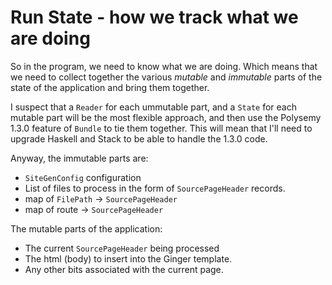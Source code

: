 # Run State - how we track what we are doing

So in the program, we need to know what we are doing.  Which means that we need
to collect together the various *mutable* and *immutable* parts of the state of
the application and bring them together.

I suspect that a `Reader` for each ummutable part, and a `State` for each
mutable part will be the most flexible approach, and then use the Polysemy
1.3.0 feature of `Bundle` to tie them together.  This will mean that I'll need
to upgrade Haskell and Stack to be able to handle the 1.3.0 code.

Anyway, the immutable parts are:

* `SiteGenConfig` configuration
* List of files to process in the form of `SourcePageHeader` records.
* map of `FilePath` -> `SourcePageHeader`
* map of route -> `SourcePageHeader`

The mutable parts of the application:

* The current `SourcePageHeader` being processed
* The html (body) to insert into the Ginger template.
* Any other bits associated with the current page.
